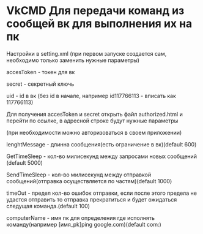 # VkCMD Для передачи команд из сообщей вк для выполнения их на пк
Настройки в setting.xml (при первом запуске создается сам, необходимо только заменить нужные параметры)

accesToken - токен для вк

secret - секретный ключь

uid - id в вк (без id в начале, например id117766113 - вписать как 117766113)

Для получения accesToken и secret открыть файл authorized.html и перейти по ссылке, в адресной строке будут нужные параметры

(при необходимости можно авторизоваться в своем приложении)

lenghtMessage - длинна сообщения(есть ограничение в вк)(default 600)

GetTimeSleep - кол-во милисекунд между запросами новых сообщений (default 5000)

SendTimeSleep - кол-во милисекунд между отправкой сообщений(отправка осуществляется по частям)(default 1000)

timeOut - предел кол-во ошибок отправки, если после этого предела не удастся отправить то отправка прекратиться и будет ожидаться следущая команда.(default 100)

computerName - имя пк для определения где исполнять команду(например [имя_pk]ping google.com)(default com:)
